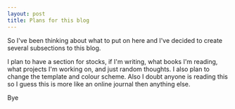 ```yaml
---
layout: post
title: Plans for this blog
---
```


So I've been thinking about what to put on here and I've decided to create several subsections to this blog. 

I plan to have a section for stocks, if I'm writing, what books I'm reading, what projects I'm working on, and just random thoughts. I 
also plan to change the template and colour scheme. Also I doubt anyone is reading this so I guess this is more like an online journal
then anything else.

Bye
